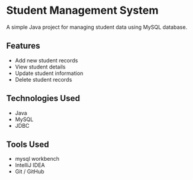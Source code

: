 # Student Management System

A simple Java project for managing student data using MySQL database.

## Features
- Add new student records
- View student details
- Update student information
- Delete student records

## Technologies Used
- Java
- MySQL
- JDBC
  
## Tools Used
- mysql workbench
- IntelliJ IDEA
- Git / GitHub
